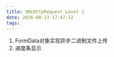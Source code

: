 ```yaml
---
title: XMLHttpRequest Level 2  
date: 2016-08-23 17:47:12
tags:
---
```


1. FormData对象实现异步二进制文件上传
2. 进度条显示
<!--more-->